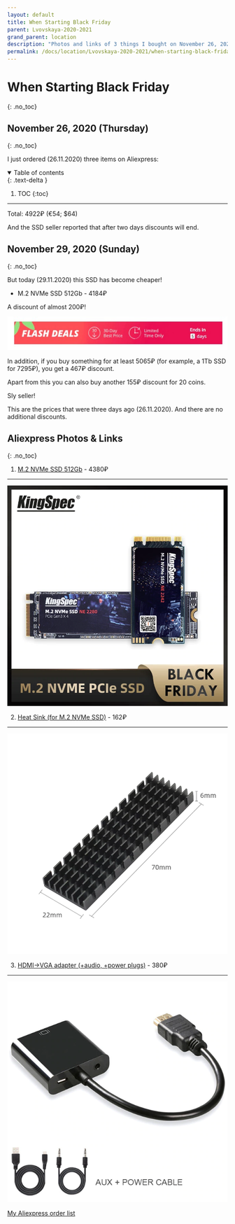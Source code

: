 ```yaml
---
layout: default
title: When Starting Black Friday
parent: Lvovskaya-2020-2021
grand_parent: location
description: "Photos and links of 3 things I bought on November 26, 2020 on Black Friday"
permalink: /docs/location/Lvovskaya-2020-2021/when-starting-black-friday/
---
```


# When Starting Black Friday
{: .no_toc}

## November 26, 2020 (Thursday)
{: .no_toc}

I just ordered (26.11.2020) three items on Aliexpress: 

<details open markdown="block">
  <summary>
    Table of contents
  </summary>
  {: .text-delta }

1. TOC
{:toc}
</details>

---

Total: 4922₽ (€54; $64)

And the SSD seller reported that after two days discounts will end.
## November 29, 2020 (Sunday)
{: .no_toc}

But today (29.11.2020) this SSD has become cheaper!

* M.2 NVMe SSD 512Gb - 4184₽

 A discount of almost 200₽!

[![hot-deal](hot-deal-black-friday-aliexpress.jpg)](hot-deal-black-friday-aliexpress.jpg)

In addition, if you buy something for at least 5065₽ (for example, a 1Tb SSD for 7295₽), you get a 467₽ discount.

Apart from this you can also buy another 155₽ discount for 20 coins.

Sly seller!

This are the prices that were three days ago (26.11.2020). And there are no additional discounts.

## Aliexpress Photos & Links
{: .no_toc}

1. [M.2 NVMe SSD 512Gb](https://aliexpress.ru/item/32847169083.html?cv=815660&af=205380&utm_campaign=205380&aff_platform=link-c-tool&utm_medium=cpa&sk=mr6wR6CC&aff_trace_key=8fdfbd25346e41a1999b627179d14b1e-1606479893486-02170-mr6wR6CC&dp=25ba1848a13d9061635b53c8f8eedc4b&terminal_id=b5d4c8214650400883a6bb062ce6397f&utm_source=admitad&utm_content=815660) - 4380₽
----
[![M.2-NVMe-SSD](KingSpec-M2-NVMe-ssd-PCIe.jpg)](KingSpec-M2-NVMe-ssd-PCIe.jpg)

2. [Heat Sink (for M.2 NVMe SSD)](https://aliexpress.ru/item/4001062118667.html?spm=a2g0s.9042311.0.0.384533edvvLOiB) - 162₽
---- 
[![heat-sink](M-2-NGFF-heat-sink.jpg)](M-2-NGFF-heat-sink.jpg)

3. [HDMI->VGA adapter (+audio, +power plugs)](https://aliexpress.ru/item/32864796089.html?spm=a2g0s.9042311.0.0.384533edvvLOiB) - 380₽
---- 
[![HDMI-VGA-adapter](hdmi-vga-adapter.jpg)](hdmi-vga-adapter.jpg)

[My Aliexpress order list](https://trade.aliexpress.ru/orderList.htm?spm=a2g0o.cart.1000002.13.5dcd3c00IvXwEr&tracelog=ws_topbar&tsp=1606407098548)
